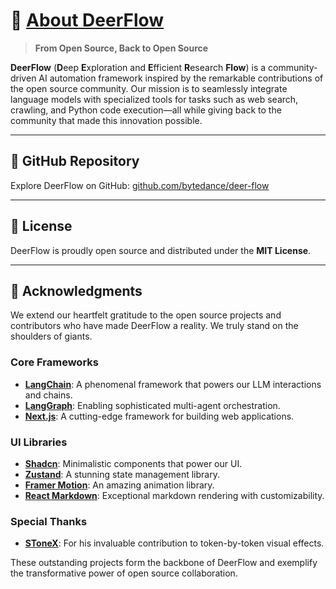 # 🦌 [About DeerFlow](https://github.com/bytedance/deer-flow)

> **From Open Source, Back to Open Source**

**DeerFlow** (**D**eep **E**xploration and **E**fficient **R**esearch **Flow**) is a community-driven AI automation framework inspired by the remarkable contributions of the open source community. Our mission is to seamlessly integrate language models with specialized tools for tasks such as web search, crawling, and Python code execution—all while giving back to the community that made this innovation possible.

---

## 🌟 GitHub Repository

Explore DeerFlow on GitHub: [github.com/bytedance/deer-flow](https://github.com/bytedance/deer-flow)

---

## 📜 License

DeerFlow is proudly open source and distributed under the **MIT License**.

---

## 🙌 Acknowledgments

We extend our heartfelt gratitude to the open source projects and contributors who have made DeerFlow a reality. We truly stand on the shoulders of giants.

### Core Frameworks
- **[LangChain](https://github.com/langchain-ai/langchain)**: A phenomenal framework that powers our LLM interactions and chains.
- **[LangGraph](https://github.com/langchain-ai/langgraph)**: Enabling sophisticated multi-agent orchestration.
- **[Next.js](https://nextjs.org/)**: A cutting-edge framework for building web applications.

### UI Libraries
- **[Shadcn](https://ui.shadcn.com/)**: Minimalistic components that power our UI.
- **[Zustand](https://zustand.docs.pmnd.rs/)**: A stunning state management library.
- **[Framer Motion](https://www.framer.com/motion/)**: An amazing animation library.
- **[React Markdown](https://www.npmjs.com/package/react-markdown)**: Exceptional markdown rendering with customizability.

### Special Thanks
- **[SToneX](https://github.com/stonexer)**: For his invaluable contribution to token-by-token visual effects.

These outstanding projects form the backbone of DeerFlow and exemplify the transformative power of open source collaboration.
